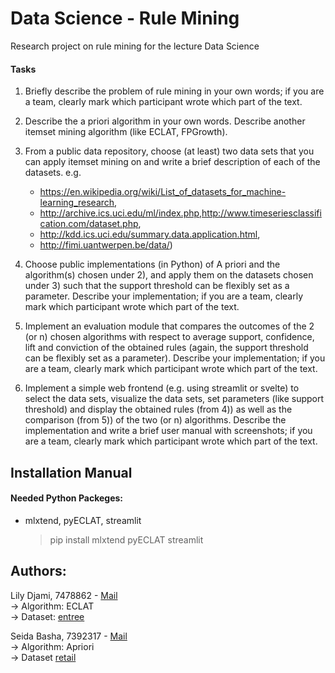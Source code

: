 # Data Science - Rule Mining
Research project on rule mining for the lecture Data Science


#### Tasks
1) Briefly describe the problem of rule mining in your own words; if you are a team, clearly mark which participant wrote which part of the text.

2) Describe the a priori algorithm in your own words. Describe another itemset mining algorithm (like ECLAT, FPGrowth).

3) From a public data repository, choose (at least) two data sets that you can apply itemset mining on and write a brief description of each of the datasets.
   e.g. 
    - https://en.wikipedia.org/wiki/List_of_datasets_for_machine-learning_research, 
    - http://archive.ics.uci.edu/ml/index.php,http://www.timeseriesclassification.com/dataset.php, 
    - http://kdd.ics.uci.edu/summary.data.application.html, 
    - http://fimi.uantwerpen.be/data/) <br/>
  
  
4) Choose public implementations (in Python) of A priori and the algorithm(s) chosen under 2), and apply them on the datasets chosen under 3) such that the support threshold     can be flexibly set as a parameter. Describe your implementation; if you are a team, clearly mark which participant wrote which part of the text.

5) Implement an evaluation module that compares the outcomes of the 2 (or n) chosen algorithms with respect to average support, confidence, lift and conviction of the obtained   rules (again, the support threshold can be flexibly set as a parameter). Describe your implementation; if you are a team, clearly mark which participant wrote which part of     the text.

6) Implement a simple web frontend (e.g. using streamlit or svelte) to select the data sets, visualize the data sets, set parameters (like support threshold) and display the     obtained rules (from 4)) as well as the comparison (from 5)) of the two (or n) algorithms. Describe the implementation and write a brief user manual with screenshots; if you   are a team, clearly mark which participant wrote which part of the text.

## Installation Manual


#### Needed Python Packeges:
- mlxtend, pyECLAT, streamlit
  > pip install mlxtend pyECLAT streamlit <br/>

## Authors:
Lily Djami, 7478862        - [Mail](mailto://lily.djami@stud.uni-frankfurt.de)<br/>
-> Algorithm:  ECLAT<br/>
-> Dataset:    [entree](http://kdd.ics.uci.edu/databases/entree/entree.html)
  
Seida Basha, 7392317       - [Mail](mailto://s.basha@stud.uni-frankfurt.de)<br/>
-> Algorithm:  Apriori<br/> 
-> Dataset     [retail](http://fimi.uantwerpen.be/data/retail.dat)
